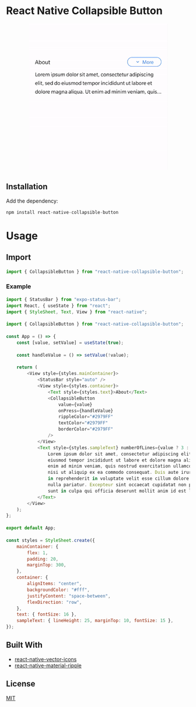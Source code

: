 # React Native Collapsible Button

<p align="center">
    <img height="400" src="./assets/preview.gif">
</p>

## Installation

Add the dependency:

```js
npm install react-native-collapsible-button
```

# Usage

## Import

```js
import { CollapsibleButton } from "react-native-collapsible-button";
```

### Example

```js
import { StatusBar } from "expo-status-bar";
import React, { useState } from "react";
import { StyleSheet, Text, View } from "react-native";

import { CollapsibleButton } from "react-native-collapsible-button";

const App = () => {
    const [value, setValue] = useState(true);

    const handleValue = () => setValue(!value);

    return (
        <View style={styles.mainContainer}>
            <StatusBar style="auto" />
            <View style={styles.container}>
                <Text style={styles.text}>About</Text>
                <CollapsibleButton
                    value={value}
                    onPress={handleValue}
                    rippleColor="#2979FF"
                    textColor="#2979FF"
                    borderColor="#2979FF"
                />
            </View>
            <Text style={styles.sampleText} numberOfLines={value ? 3 : 100}>
                Lorem ipsum dolor sit amet, consectetur adipiscing elit, sed do
                eiusmod tempor incididunt ut labore et dolore magna aliqua. Ut
                enim ad minim veniam, quis nostrud exercitation ullamco laboris
                nisi ut aliquip ex ea commodo consequat. Duis aute irure dolor
                in reprehenderit in voluptate velit esse cillum dolore eu fugiat
                nulla pariatur. Excepteur sint occaecat cupidatat non proident,
                sunt in culpa qui officia deserunt mollit anim id est laborum.
            </Text>
        </View>
    );
};

export default App;

const styles = StyleSheet.create({
    mainContainer: {
        flex: 1,
        padding: 20,
        marginTop: 300,
    },
    container: {
        alignItems: "center",
        backgroundColor: "#fff",
        justifyContent: "space-between",
        flexDirection: "row",
    },
    text: { fontSize: 16 },
    sampleText: { lineHeight: 25, marginTop: 10, fontSize: 15 },
});
```
## Built With
- [react-native-vector-icons](https://github.com/oblador/react-native-vector-icons)
- [react-native-material-ripple](https://github.com/n4kz/react-native-material-ripple)

## License

[MIT](https://github.com/rajarsheechatterjee/react-native-collapsible-button/blob/main/LICENSE)
